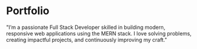 # Portfolio
"I’m a passionate Full Stack Developer skilled in building modern, responsive web applications using the MERN stack. I love solving problems, creating impactful projects, and continuously improving my craft."
